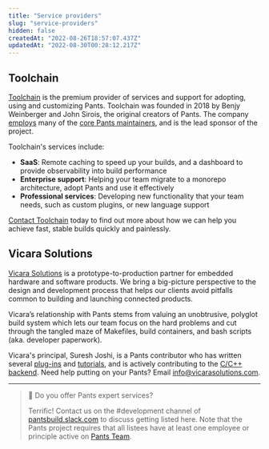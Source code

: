 ```yaml
---
title: "Service providers"
slug: "service-providers"
hidden: false
createdAt: "2022-08-26T18:57:07.437Z"
updatedAt: "2022-08-30T00:28:12.217Z"
---
```

## Toolchain

[Toolchain](https://toolchain.com) is the premium provider of services and support for adopting, using and customizing Pants.  Toolchain was founded in 2018 by Benjy Weinberger and John Sirois, the original creators of Pants.  The company [employs](https://toolchain.com/about) many of the [core Pants maintainers](doc:team), and is the lead sponsor of the project.

Toolchain's services include:

- **SaaS**: Remote caching to speed up your builds, and a dashboard to provide observability into build performance
- **Enterprise support**: Helping your team migrate to a monorepo architecture, adopt Pants and use it effectively
- **Professional services**: Developing new functionality that your team needs, such as custom plugins, or new language support

[Contact Toolchain](mailto:info@toolchain.com) today to find out more about how we can help you achieve fast, stable builds quickly and painlessly.

## Vicara Solutions
[Vicara Solutions](https://vicarasolutions.com) is a prototype-to-production partner for embedded hardware and software products. We bring a big-picture perspective to the design and development process that helps our clients avoid pitfalls common to building and launching connected products.

Vicara’s relationship with Pants stems from valuing an unobtrusive, polyglot build system which lets our team focus on the hard problems and cut through the tangled maze of Makefiles, build containers, and bash scripts (aka. developer paperwork).

Vicara's principal, Suresh Joshi, is a Pants contributor who has written several [plug-ins](https://github.com/pantsbuild/pants/pulls?q=is%3Apr+author%3Asureshjoshi+is%3Aclosed) and [tutorials](https://www.pantsbuild.org/docs/media#suresh-joshi), and is actively contributing to the [C/C++ backend](https://github.com/pantsbuild/pants/pull/16424).
Need help putting on your Pants? Email [info@vicarasolutions.com](mailto:info@vicarasolutions.com).

---

> 📘 Do you offer Pants expert services?
> 
> Terrific! Contact us on the #development channel of [pantsbuild.slack.com](https://pantsbuild.slack.com) to discuss getting listed here. Note that the Pants project requires that all listees have at least one employee or principle active on [Pants Team](doc:team).

